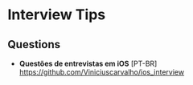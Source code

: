 # Interview Tips

## Questions
- **Questões de entrevistas em iOS** [PT-BR] \
https://github.com/Viniciuscarvalho/ios_interview